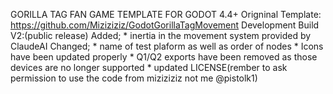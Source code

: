 GORILLA TAG FAN GAME TEMPLATE FOR GODOT 4.4+
Origninal Template: 
	https://github.com/Miziziziz/GodotGorillaTagMovement
Development Build V2:(public release) 
Added; 
	* inertia in the movement system provided by ClaudeAI
Changed; 
	* name of test plaform as well as order of nodes
	* Icons have been updated properly
	* Q1/Q2 exports have been removed as those devices are no longer supported
	* updated LICENSE(rember to ask permission to use the code from miziziziz not me @pistolk1)